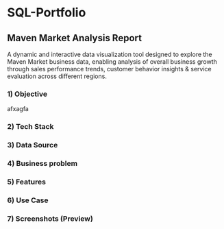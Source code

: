 # SQL-Portfolio
## Maven Market Analysis Report
A dynamic and interactive data visualization tool designed to explore the Maven Market business data, enabling analysis of overall business growth through sales performance trends, customer behavior insights & service evaluation across different regions. 

### 1) Objective
afxagfa
### 2) Tech Stack
### 3) Data Source
### 4) Business problem
### 5) Features
### 6) Use Case
### 7) Screenshots (Preview)
